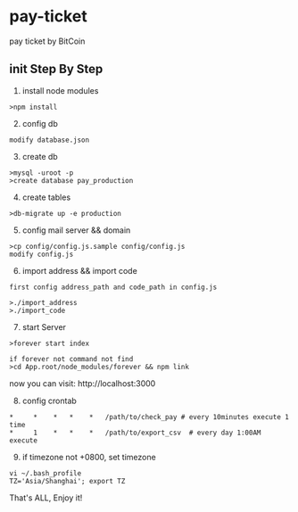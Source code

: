 # pay-ticket
pay ticket by BitCoin

## init Step By Step

  1. install node modules
  ```
  >npm install
  ```
  
  2. config db
  ```
  modify database.json
  ```
  
  3. create db
  ```
  >mysql -uroot -p
  >create database pay_production
  ```
  
  4. create tables
  ```
  >db-migrate up -e production
  ```

  5. config mail server && domain
  ```
  >cp config/config.js.sample config/config.js
  modify config.js
  ```

  6. import address && import code
  ```
  first config address_path and code_path in config.js

  >./import_address
  >./import_code
  ```
  
  7. start Server
  ```
  >forever start index

  if forever not command not find
  >cd App.root/node_modules/forever && npm link
  ```
  now you can visit: http://localhost:3000
  
  8. config crontab
  ```
  *     *    *   *    *   /path/to/check_pay # every 10minutes execute 1 time
  *     1    *   *    *   /path/to/export_csv  # every day 1:00AM execute
  ```

  9. if timezone not +0800, set timezone
  ```
  vi ~/.bash_profile
  TZ='Asia/Shanghai'; export TZ
  ```

That's ALL, Enjoy it!
